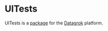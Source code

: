 # UITests

UITests is a [package](https://datagrok.ai/help/develop/#packages) for the [Datagrok](https://datagrok.ai) platform.
